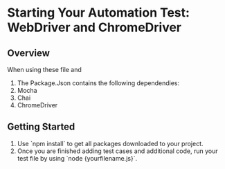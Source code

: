 Starting Your Automation Test: WebDriver and ChromeDriver
=========

<h2> Overview </h2>

When using these file and 

<ol> 
    <li> The Package.Json contains the following dependendies:
        <li> Mocha </li>
        <li> Chai </li>
        <li> ChromeDriver </li>
    </li>
</ol>

<h2> Getting Started </h2>
<ol>
    <li> Use `npm install` to get all packages downloaded to your project. </li>
    <li> Once you are finished adding test cases and additional code, run your test file by using `node {yourfilename.js}`. </li>
</ol>
